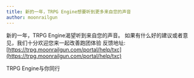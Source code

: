 ```yaml
---
title: 新的一年，TRPG Engine想要听到更多来自您的声音
author: moonrailgun
---
```


新的一年，TRPG Engine渴望听到来自您的声音。
如果有什么好的建议或者意见，我们十分欢迎您来一起改善跑团体验
反馈地址: [https://trpg.moonrailgun.com/portal/help/txc](https://trpg.moonrailgun.com/portal/help/txc)

TRPG Engine与你同行
